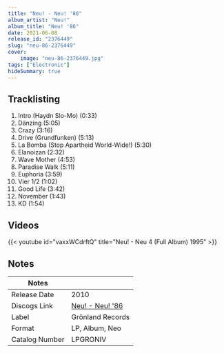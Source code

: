 ```yaml
---
title: "Neu! - Neu! '86"
album_artist: "Neu!"
album_title: "Neu! '86"
date: 2021-06-08
release_id: "2376449"
slug: "neu-86-2376449"
cover:
    image: "neu-86-2376449.jpg"
tags: ["Electronic"]
hideSummary: true
---
```


## Tracklisting
1. Intro (Haydn Slo-Mo) (0:33)
2. Dänzing (5:05)
3. Crazy (3:16)
4. Drive (Grundfunken) (5:13)
5. La Bomba (Stop Apartheid World-Wide!) (5:30)
6. Elanoizan (2:32)
7. Wave Mother (4:53)
8. Paradise Walk (5:11)
9. Euphoria (3:59)
10. Vier 1/2 (1:02)
11. Good Life (3:42)
12. November (1:43)
13. KD (1:54)

## Videos
{{< youtube id="vaxxWCdrftQ" title="Neu! - Neu 4 (Full Album) 1995" >}}

## Notes

| Notes          |             |
| ---------------| ----------- |
| Release Date   | 2010 |
| Discogs Link   | [Neu! - Neu! '86](https://www.discogs.com/release/2376449) |
| Label          | Grönland Records |
| Format         | LP, Album, Neo |
| Catalog Number | LPGRONIV |

